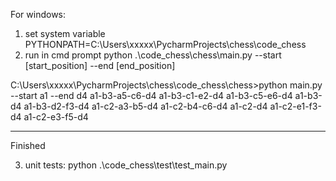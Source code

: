 For windows:
1. set system variable PYTHONPATH=C:\Users\xxxxx\PycharmProjects\chess\code_chess
2. run in cmd prompt
   python .\code_chess\chess\main.py --start [start_position] --end [end_position]


C:\Users\xxxxx\PycharmProjects\chess\code_chess\chess>python main.py --start a1 --end d4
a1-b3-a5-c6-d4
a1-b3-c1-e2-d4
a1-b3-c5-e6-d4
a1-b3-d4
a1-b3-d2-f3-d4
a1-c2-a3-b5-d4
a1-c2-b4-c6-d4
a1-c2-d4
a1-c2-e1-f3-d4
a1-c2-e3-f5-d4
**********
Finished

3. unit tests: python .\code_chess\test\test_main.py
